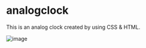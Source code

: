 # analogclock
This is an analog clock created by using CSS & HTML.

![image](https://github.com/pushpalsarkar/analogclock/assets/146651379/d5082539-215e-4805-945d-89eb4f055382)
